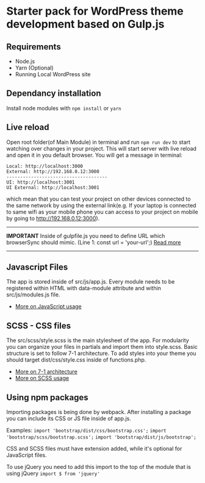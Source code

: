 # Starter pack for WordPress theme development based on Gulp.js

## Requirements
- Node.js
- Yarn (Optional)
- Running Local WordPress site

## Dependancy installation
Install node modules with `npm install` or `yarn`

## Live reload
Open root folder(of Main Module) in terminal and run `npm run dev` to start watching over changes in your project. This will start server with live reload and open it in you default browser. You will get a message in terminal:

    Local: http://localhost:3000
    External: http://192.168.0.12:3000
    -------------------------------------
    UI: http://localhost:3001
    UI External: http://localhost:3001 

which mean that you can test your project on other devices connected to the same network by using the external link(e.g. If your laptop is connected to same wifi as your mobile phone you can access to your project on mobile by going to http://192.168.0.12:3000).


-------------------------------------------

**IMPORTANT**
Inside of gulpfile.js you need to define URL which browserSync should mimic. (Line 1: const url = 'your-url';) [Read more](https://browsersync.io/docs/gulp)


-------------------------------------------


## Javascript Files
The app is stored inside of src/js/app.js. Every module needs to be registered within HTML with data-module attribute and within src/js/modules.js file. 

- [More on JavaScript usage](docs/javascript-usage.md)


## SCSS - CSS files
The src/scss/style.scss is the main stylesheet of the app. For modularity you can organize your files in partials and import them into style.scss. Basic structure is set to follow 7-1 architecture. To add styles into your theme you should target dist/css/style.css inside of functions.php.

- [More on 7-1 architecture](https://www.learnhowtoprogram.com/user-interfaces/building-layouts-preprocessors/7-1-sass-architecture)
- [More on SCSS usage](docs/scss-usage.md)

## Using npm packages
Importing packages is being done by webpack. After installing a package you can include its CSS or JS file inside of app.js. 

Examples: 
```import 'bootstrap/dist/css/bootstrap.css';```
```import 'bootstrap/scss/bootstrap.scss';```
```import 'bootstrap/dist/js/bootstrap';```

CSS and SCSS files must have extension added, while it's optional for JavaScript files.

To use jQuery you need to add this import to the top of the module that is using jQuery
```import $ from 'jquery'```


